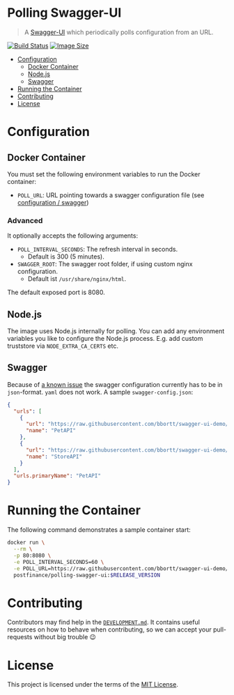 Polling Swagger-UI
===

> A [Swagger-UI](https://github.com/swagger-api/swagger-ui) which periodically polls configuration from an URL.

[![Build Status](https://github.com/postfinance/polling-swagger-ui/workflows/build/badge.svg)](https://github.com/postfinance/polling-swagger-ui/actions)
[![Image Size](https://img.shields.io/docker/image-size/postfinance/polling-swagger-ui?sort=semver)](https://hub.docker.com/r/postfinance/polling-swagger-ui)

* [Configuration](#configuration)
    * [Docker Container](#docker-container)
    * [Node.js](#nodejs)
    * [Swagger](#swagger)
* [Running the Container](#running-the-container)
* [Contributing](#contributing)
* [License](#license)

# Configuration

## Docker Container

You must set the following environment variables to run the Docker container:

* `POLL_URL`: URL pointing towards a swagger configuration file (see [configuration / swagger](#swagger))

### Advanced

It optionally accepts the following arguments:

* `POLL_INTERVAL_SECONDS`: The refresh interval in seconds.
    * Default is 300 (5 minutes).
* `SWAGGER_ROOT`: The swagger root folder, if using custom nginx configuration.
    * Default ist `/usr/share/nginx/html`.

The default exposed port is 8080.

## Node.js

The image uses Node.js internally for polling. You can add any environment variables you like to configure the Node.js
process. E.g. add custom truststore via `NODE_EXTRA_CA_CERTS` etc.

## Swagger

Because of [a known issue](https://github.com/swagger-api/swagger-ui/issues/6019#issuecomment-916245096) the swagger
configuration currently has to be in `json`-format. `yaml` does not work. A sample `swagger-config.json`:

```json
{
  "urls": [
    {
      "url": "https://raw.githubusercontent.com/bbortt/swagger-ui-demo/master/files/pet-api.json",
      "name": "PetAPI"
    },
    {
      "url": "https://raw.githubusercontent.com/bbortt/swagger-ui-demo/master/files/store-api.json",
      "name": "StoreAPI"
    }
  ],
  "urls.primaryName": "PetAPI"
}
```

# Running the Container

The following command demonstrates a sample container start:

```bash
docker run \
  --rm \
  -p 80:8080 \
  -e POLL_INTERVAL_SECONDS=60 \
  -e POLL_URL=https://raw.githubusercontent.com/bbortt/swagger-ui-demo/master/swagger-config.json \
  postfinance/polling-swagger-ui:$RELEASE_VERSION
```

# Contributing

Contributors may find help in
the [`DEVELOPMENT.md`](https://github.com/postfinance/polling-swagger-ui/blob/release/DEVELOPMENT.md). It contains
useful resources on how to behave when contributing, so we can accept your pull-requests without big trouble 😉

# License

This project is licensed under the terms of
the [MIT License](https://github.com/postfinance/polling-swagger-ui/blob/release/LICENSE).
